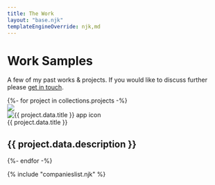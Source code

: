 ```yaml
---
title: The Work
layout: "base.njk"
templateEngineOverride: njk,md
---
```


<div id="projects" name="projects" class="projects-container fade-in">

# Work Samples
A few of my past works & projects. If you would like to discuss further please <a href="mailto:derek.onay@gmail.com"> get in touch</a>.
    <div class="projects-grid">
        {%- for project in collections.projects -%}
            <div id="{{ project.data.client}}" class="project-card" role="button" tabindex="0" onclick="location.href='{{project.url}}'">
                <div class="image-wrap">
                    <img id="project-image" src="/assets/projects/{{ project.data.client }}/{{ project.data.image }}" />
                </div>
                <div class="icon">
                    <img src="/assets/logos/{{ project.data.logo }}" alt="{{ project.data.title }} app icon">
                    <div class="title">{{ project.data.title }}</div>
                </div>
                <h2>{{ project.data.description }}</h2>
            </div>
        {%- endfor -%}
    </div>
</div>

{% include "companieslist.njk" %}